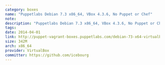 ```yaml
---
category: boxes
name: "Puppetlabs Debian 7.3 x86_64, VBox 4.3.6, No Puppet or Chef"
note: 
description: "Puppetlabs Debian 7.3 x86_64, VBox 4.3.6, No Puppet or Chef"
tags:
date: 2014-04-01
link: http://puppet-vagrant-boxes.puppetlabs.com/debian-73-x64-virtualbox-nocm.box
size: 342M
arch: x86_64
provider: VirtualBox
committer: https://github.com/icebourg
---
```

